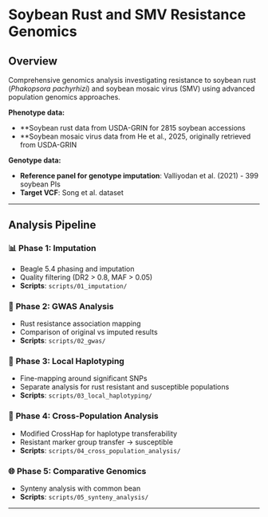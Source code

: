 # Soybean Rust and SMV Resistance Genomics

## Overview
Comprehensive genomics analysis investigating resistance to soybean rust (*Phakopsora pachyrhizi*) and soybean mosaic virus (SMV) using advanced population genomics approaches.

**Phenotype data:**
- **Soybean rust data from USDA-GRIN for 2815 soybean accessions
- **Soybean mosaic virus data from He et al., 2025, originally retrieved from USDA-GRIN

**Genotype data:**
- **Reference panel for genotype imputation**: Valliyodan et al. (2021) - 399 soybean PIs
- **Target VCF**: Song et al. dataset

---

## Analysis Pipeline

### 📊 **Phase 1: Imputation**
- Beagle 5.4 phasing and imputation
- Quality filtering (DR2 > 0.8, MAF > 0.05)
- **Scripts**: `scripts/01_imputation/`

### 🔬 **Phase 2: GWAS Analysis**  
- Rust resistance association mapping
- Comparison of original vs imputed results
- **Scripts**: `scripts/02_gwas/`

### 🧬 **Phase 3: Local Haplotyping**
- Fine-mapping around significant SNPs
- Separate analysis for rust resistant and susceptible populations
- **Scripts**: `scripts/03_local_haplotyping/`

### 🔄 **Phase 4: Cross-Population Analysis**
- Modified CrossHap for haplotype transferability
- Resistant marker group transfer → susceptible 
- **Scripts**: `scripts/04_cross_population_analysis/`

### 🌐 **Phase 5: Comparative Genomics**
- Synteny analysis with common bean
- **Scripts**: `scripts/05_synteny_analysis/`

---

